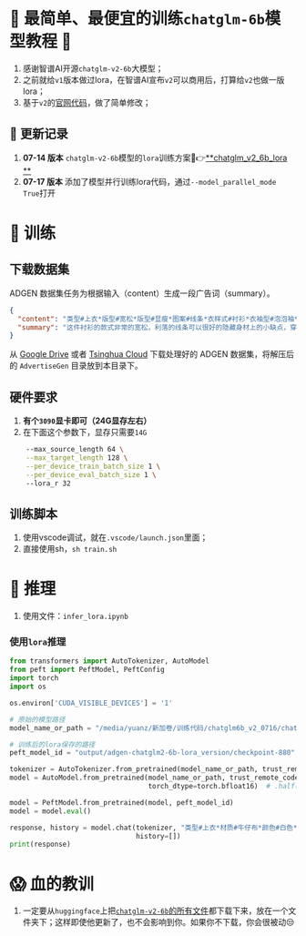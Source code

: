 # 🚀 最简单、最便宜的训练`chatglm-6b`模型教程 🎯

1. 感谢智谱AI开源`chatglm-v2-6b`大模型；
2. 之前就给`v1`版本做过lora，在智谱AI宣布`v2`可以商用后，打算给`v2`也做一版lora；
3. 基于`v2`的[官网代码](https://github.com/THUDM/ChatGLM2-6B/tree/main/ptuning)，做了简单修改；

## 📝 更新记录

1. **07-14 版本** `chatglm-v2-6b`模型的`lora`训练方案🔗👉[**chatglm_v2_6b_lora
   **](https://github.com/yuanzhoulvpi2017/zero_nlp/tree/main/chatglm_v2_6b_lora)
2. **07-17 版本** 添加了模型并行训练lora代码，通过`--model_parallel_mode True`打开

# 🔄 训练

## 下载数据集

ADGEN 数据集任务为根据输入（content）生成一段广告词（summary）。

```json
{
  "content": "类型#上衣*版型#宽松*版型#显瘦*图案#线条*衣样式#衬衫*衣袖型#泡泡袖*衣款式#抽绳",
  "summary": "这件衬衫的款式非常的宽松，利落的线条可以很好的隐藏身材上的小缺点，穿在身上有着很好的显瘦效果。领口装饰了一个可爱的抽绳，漂亮的绳结展现出了十足的个性，配合时尚的泡泡袖型，尽显女性甜美可爱的气息。"
}
```

从 [Google Drive](https://drive.google.com/file/d/13_vf0xRTQsyneRKdD1bZIr93vBGOczrk/view?usp=sharing)
或者 [Tsinghua Cloud](https://cloud.tsinghua.edu.cn/f/b3f119a008264b1cabd1/?dl=1) 下载处理好的 ADGEN
数据集，将解压后的 `AdvertiseGen` 目录放到本目录下。

## 硬件要求

1. **有个`3090`显卡即可（24G显存左右）**
2. 在下面这个参数下，显存只需要`14G`

```sh
    --max_source_length 64 \
    --max_target_length 128 \
    --per_device_train_batch_size 1 \
    --per_device_eval_batch_size 1 \ 
    --lora_r 32

```

## 训练脚本

1. 使用vscode调试，就在`.vscode/launch.json`里面；
2. 直接使用sh，`sh train.sh`

# 🚜 推理

1. 使用文件：`infer_lora.ipynb`

### 使用`lora`推理

```python
from transformers import AutoTokenizer, AutoModel
from peft import PeftModel, PeftConfig
import torch
import os

os.environ['CUDA_VISIBLE_DEVICES'] = '1'

# 原始的模型路径
model_name_or_path = "/media/yuanz/新加卷/训练代码/chatglm6b_v2_0716/chatglm2-6b_model"

# 训练后的lora保存的路径
peft_model_id = "output/adgen-chatglm2-6b-lora_version/checkpoint-880"

tokenizer = AutoTokenizer.from_pretrained(model_name_or_path, trust_remote_code=True)
model = AutoModel.from_pretrained(model_name_or_path, trust_remote_code=True, device_map='auto',
                                  torch_dtype=torch.bfloat16)  # .half().cuda()

model = PeftModel.from_pretrained(model, peft_model_id)
model = model.eval()

response, history = model.chat(tokenizer, "类型#上衣*材质#牛仔布*颜色#白色*风格#简约*图案#刺绣*衣样式#外套*衣款式#破洞",
                               history=[])
print(response)
```

# 😱 血的教训

1. 一定要从`huggingface`上把[`chatglm-v2-6b`的所有文件](https://huggingface.co/THUDM/chatglm2-6b/tree/main)都下载下来，放在一个文件夹下；这样即使他更新了，也不会影响到你。如果你不下载，你会很被动😒